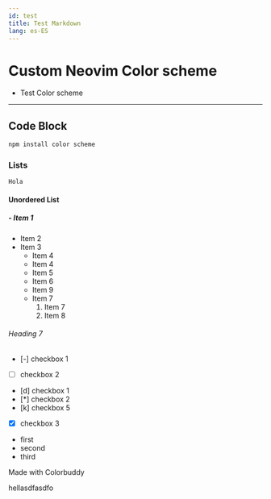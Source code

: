 ```yaml
---
id: test
title: Test Markdown
lang: es-ES
---
```


# Custom Neovim Color scheme

- Test Color scheme

---

## Code Block

```bash
npm install color scheme
```

### Lists

`Hola`

#### Unordered List

##### - Item 1

- Item 2
- Item 3
    - Item 4
    * Item 4
    - Item 5
    * Item 6
    - Item 9
    * Item 7
        1. Item 7
        2. Item 8

###### Heading 7

- [-] checkbox 1
- [ ] checkbox 2
- [d] checkbox 1
- [*] checkbox 2
- [k] checkbox 5
- [x] checkbox 3

- first
- second
- third

Made with Colorbuddy

hellasdfasdfo
